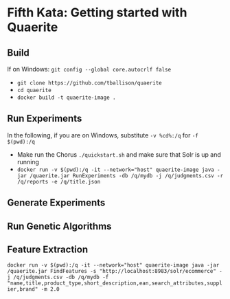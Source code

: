 # Fifth Kata: Getting started with Quaerite

## Build


If on Windows: `git config --global core.autocrlf false`

* `git clone https://github.com/tballison/quaerite`
* `cd quaerite`
* `docker build -t quaerite-image .`

## Run Experiments
In the following, if you are on Windows, substitute `-v %cd%:/q` for `-f $(pwd):/q`

* Make run the Chorus `./quickstart.sh` and make sure that Solr is up and running
* `docker run -v $(pwd):/q -it --network="host" quaerite-image java -jar /quaerite.jar RunExperiments -db /q/mydb -j /q/judgments.csv -r /q/reports -e /q/title.json`

## Generate Experiments

## Run Genetic Algorithms

## Feature Extraction
`docker run -v $(pwd):/q -it --network="host" quaerite-image java -jar /quaerite.jar FindFeatures -s "http://localhost:8983/solr/ecommerce" -j /q/judgments.csv -db /q/mydb -f "name,title,product_type,short_description,ean,search_attributes,supplier,brand" -m 2.0`